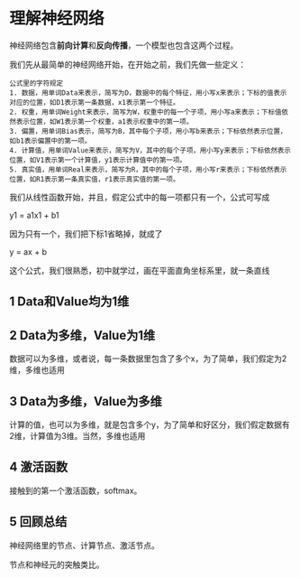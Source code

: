 # 理解神经网络

神经网络包含**前向计算**和**反向传播**，一个模型也包含这两个过程。

我们先从最简单的神经网络开始，在开始之前，我们先做一些定义：

```text
公式里的字符规定
1. 数据，用单词Data来表示，简写为D，数据中的每个特征，用小写x来表示；下标的值表示对应的位置，如D1表示第一条数据，x1表示第一个特征。
2. 权重，用单词Weight来表示，简写为W，权重中的每一个子项，用小写a来表示；下标值依然表示位置，如W1表示第一个权重，a1表示权重中的第一项。
3. 偏置，用单词Bias表示，简写为B，其中每个子项，用小写b来表示；下标依然表示位置，如b1表示偏置中的第一项。
4. 计算值，用单词Value来表示，简写为V，其中的每个子项，用小写y来表示；下标依然表示位置，如V1表示第一个计算值，y1表示计算值中的第一项。
5. 真实值，用单词Real来表示，简写为R，其中的每个子项，用小写r来表示；下标依然表示位置，如R1表示第一条真实值，r1表示真实值的第一项。
``` 

我们从线性函数开始，并且，假定公式中的每一项都只有一个，公式可写成

y1 = a1x1 + b1

因为只有一个，我们把下标1省略掉，就成了

y = ax + b

这个公式，我们很熟悉，初中就学过，画在平面直角坐标系里，就一条直线


## 1 Data和Value均为1维


## 2 Data为多维，Value为1维
数据可以为多维，或者说，每一条数据里包含了多个x，为了简单，我们假定为2维，多维也适用


## 3 Data为多维，Value为多维
计算的值，也可以为多维，就是包含多个y，为了简单和好区分，我们假定数据有2维，计算值为3维。当然，多维也适用

## 4 激活函数

接触到的第一个激活函数，softmax。

## 5 回顾总结
神经网络里的节点、计算节点、激活节点。

节点和神经元的突触类比。